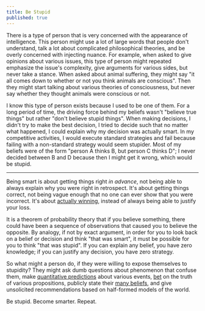 ```yaml
---
title: Be Stupid
published: true
---
```


There is a type of person that is very concerned with the appearance of intelligence. This person might use a lot of large words that people don't understand, talk a lot about complicated philosophical theories, and be overly concerned with injecting nuance. For example, when asked to give opinions about various issues, this type of person might repeated emphasize the issue's complexity, give arguments for various sides, but never take a stance. When asked about animal suffering, they might say "it all comes down to whether or not you think animals are conscious". Then they might start talking about various theories of consciousness, but never say whether they thought animals were conscious or not. 

I know this type of person exists because I used to be one of them. For a long period of time, the driving force behind my beliefs wasn't "believe true things" but rather "don't believe stupid things". When making decisions, I didn't try to make the best decision, I tried to decide such that no matter what happened, I could explain why my decision was actually smart. In my competitive activities, I would execute standard strategies and fail because failing with a non-standard strategy would seem stupider. Most of my beliefs were of the form "person A thinks B, but person C thinks D"; I never decided between B and D because then I might get it wrong, which would be stupid.

***

Being smart is about getting things right *in advance*, not being able to always explain why you were right in retrospect. It's about getting things correct, not being vague enough that no one can ever show that you were incorrect. It's about [actually winning](https://www.lesswrong.com/posts/4ARtkT3EYox3THYjF/rationality-is-systematized-winning), instead of always being able to justify your loss. 

It is a theorem of probability theory that if you believe something, there could have been a sequence of observations that caused you to believe the opposite. By analogy, if not by exact argument, in order for you to look back on a belief or decision and think "that was smart", it must be possible for you to think "that was stupid". If you can explain any belief, you have zero knowledge; if you can justify any decision, you have zero strategy. 

So what might a person do, if they were willing to expose themselves to stupidity? They might ask dumb questions about phenomenon that confuse them,  make [quantitative predictions](https://www.metaculus.com/accounts/profile/112002/) about various events, [bet](https://markxu.com/bets) on the truth of various propositions, publicly state their [many beliefs](https://markxu.com/100-emotion-opinions), and give unsolicited recommendations based on half-formed models of the world.

Be stupid. Become smarter. Repeat.